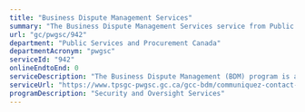 ```yaml
---
title: "Business Dispute Management Services"
summary: "The Business Dispute Management Services service from Public Services and Procurement Canada is not available end-to-end online, according to the GC Service Inventory."
url: "gc/pwgsc/942"
department: "Public Services and Procurement Canada"
departmentAcronym: "pwgsc"
serviceId: "942"
onlineEndtoEnd: 0
serviceDescription: "The Business Dispute Management (BDM) program is a neutral and confidential resource for contractors, other government departments, and Crown employees when they experience procurement or contracting challenges where PSPC is the contracting authority."
serviceUrl: "https://www.tpsgc-pwgsc.gc.ca/gcc-bdm/communiquez-contact-eng.html"
programDescription: "Security and Oversight Services"
---
```

